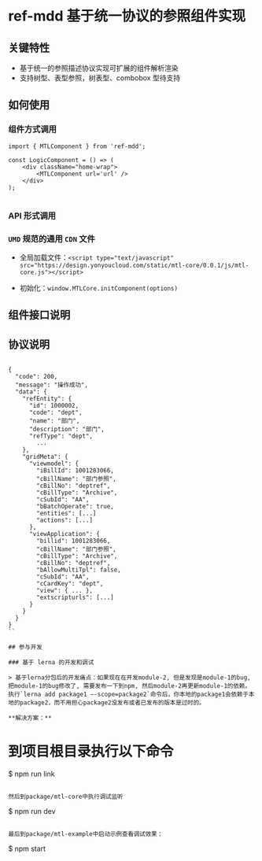 # ref-mdd 基于统一协议的参照组件实现

## 关键特性

- 基于统一的参照描述协议实现可扩展的组件解析渲染
- 支持树型、表型参照，树表型、combobox 型待支持

## 如何使用

### 组件方式调用
```
import { MTLComponent } from 'ref-mdd';

const LogicComponent = () => (
    <div className="home-wrap">
        <MTLComponent url='url' />
    </div>
);


```

### API 形式调用

### `UMD` 规范的通用 `CDN` 文件

- 全局加载文件：`<script type="text/javascript" src="https://design.yonyoucloud.com/static/mtl-core/0.0.1/js/mtl-core.js"></script>`

- 初始化：`window.MTLCore.initComponent(options)`

## 组件接口说明


## 协议说明

```

{
  "code": 200,
  "message": "操作成功",
  "data": {
    "refEntity": {
      "id": 1000002,
      "code": "dept",
      "name": "部门",
      "description": "部门",
      "refType": "dept",
	    ...
    },
    "gridMeta": {
      "viewmodel": {
        "iBillId": 1001283066,
        "cBillName": "部门参照",
        "cBillNo": "deptref",
        "cBillType": "Archive",
        "cSubId": "AA",
        "bBatchOperate": true,
        "entities": [...]
        "actions": [...]
      },
      "viewApplication": {
        "billid": 1001283066,
        "cBillName": "部门参照",
        "cBillType": "Archive",
        "cBillNo": "deptref",
        "bAllowMultiTpl": false,
        "cSubId": "AA",
        "cCardKey": "dept",
        "view": { ... },
        "extscripturls": [...]
      }
    }
  }
}
``

## 参与开发

### 基于 lerna 的开发和调试

> 基于lerna分包后的开发痛点：如果现在在开发module-2, 但是发现是module-1的bug, 把module-1的bug修改了, 需要发布一下到npm, 然后module-2再更新module-1的依赖。执行`lerna add package1 –-scope=package2`命令后，你本地的package1会依赖于本地的package2，而不用担心package2没发布或者已发布的版本是过时的。

**解决方案：**

```
# 到项目根目录执行以下命令
$ npm run link
```

然后到package/mtl-core中执行调试监听

```
$ npm run dev
```

最后到package/mtl-example中启动示例查看调试效果：

```
$ npm start
```
